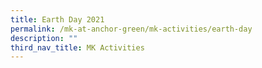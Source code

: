 ```yaml
---
title: Earth Day 2021
permalink: /mk-at-anchor-green/mk-activities/earth-day
description: ""
third_nav_title: MK Activities
---
```

